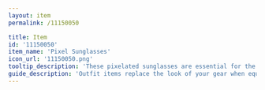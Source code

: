 ```yaml
---
layout: item
permalink: /11150050

title: Item
id: '11150050'
item_name: 'Pixel Sunglasses'
icon_url: '11150050.png'
tooltip_description: 'These pixelated sunglasses are essential for the retro hero.'
guide_description: 'Outfit items replace the look of your gear when equipped.'
---
```

